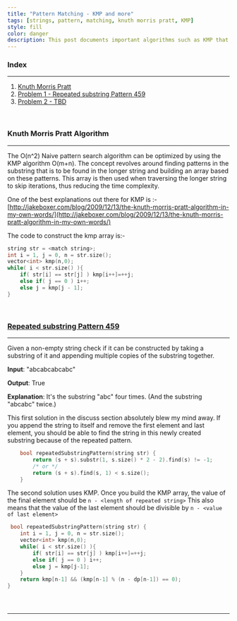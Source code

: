 ```yaml
---
title: "Pattern Matching - KMP and more"
tags: [strings, pattern, matching, knuth morris pratt, KMP]
style: fill
color: danger
description: This post documents important algorithms such as KMP that are used to solve string pattern matching problems.
---
```

### Index
-------
1. [Knuth Morris Pratt](#kmp)
2. [Problem 1 - Repeated substring Pattern 459](#prob1)
3. [Problem 2 - TBD](#prob2)

&nbsp;

### <a name="kmp"></a> Knuth Morris Pratt Algorithm
-------
The O(n^2) Naive pattern search algorithm can be optimized by using the KMP algorithm O(m+n).
The concept revolves around finding patterns in the substring that is to be found in the longer string and building an array based on these patterns. This array is then used when traversing the longer string to skip iterations, thus reducing the time complexity.

One of the best explanations out there for KMP is :-[http://jakeboxer.com/blog/2009/12/13/the-knuth-morris-pratt-algorithm-in-my-own-words/](http://jakeboxer.com/blog/2009/12/13/the-knuth-morris-pratt-algorithm-in-my-own-words/)

The code to construct the kmp array is:-
```cpp
string str = <match string>;
int i = 1, j = 0, n = str.size();
vector<int> kmp(n,0);
while( i < str.size() ){
    if( str[i] == str[j] ) kmp[i++]=++j;
    else if( j == 0 ) i++;
    else j = kmp[j - 1];
}
```

&nbsp;

### <a name="prob1"></a>  [Repeated substring Pattern 459](https://leetcode.com/problems/repeated-substring-pattern/)
-------
Given a non-empty string check if it can be constructed by taking a substring of it and appending multiple copies of the substring together.

**Input**: "abcabcabcabc"

**Output**: True

**Explanation**: It's the substring "abc" four times. (And the substring "abcabc" twice.)

This first solution in the discuss section absolutely blew my mind away. If you append the string to itself and remove the first element and last element, you should be able to find the string in this newly created substring because of the repeated pattern.
```cpp
    bool repeatedSubstringPattern(string str) {
        return (s + s).substr(1, s.size() * 2 - 2).find(s) != -1;
        /* or */
        return (s + s).find(s, 1) < s.size();
    }
```

The second solution uses KMP. Once you build the KMP array, the value of the final element should be `n - <length of repeated string>`
This also means that the value of the last element should be divisible by `n - <value of last element>`

```cpp
 bool repeatedSubstringPattern(string str) {
    int i = 1, j = 0, n = str.size();
    vector<int> kmp(n,0);
    while( i < str.size() ){
        if( str[i] == str[j] ) kmp[i++]=++j;
        else if( j == 0 ) i++;
        else j = kmp[j-1];
    }
    return kmp[n-1] && (kmp[n-1] % (n - dp[n-1]) == 0);
}
```

&nbsp;

### <a name="prob2"></a>
-------
